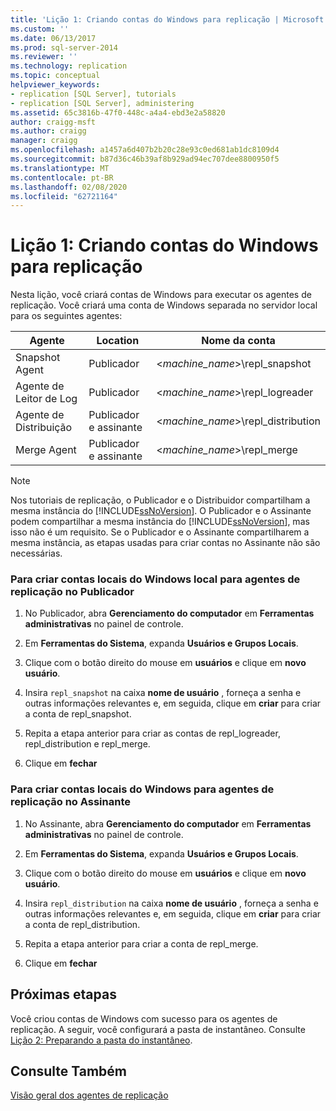 ```yaml
---
title: 'Lição 1: Criando contas do Windows para replicação | Microsoft Docs'
ms.custom: ''
ms.date: 06/13/2017
ms.prod: sql-server-2014
ms.reviewer: ''
ms.technology: replication
ms.topic: conceptual
helpviewer_keywords:
- replication [SQL Server], tutorials
- replication [SQL Server], administering
ms.assetid: 65c3816b-47f0-448c-a4a4-ebd3e2a58820
author: craigg-msft
ms.author: craigg
manager: craigg
ms.openlocfilehash: a1457a6d407b2b20c28e93c0ed681ab1dc8109d4
ms.sourcegitcommit: b87d36c46b39af8b929ad94ec707dee8800950f5
ms.translationtype: MT
ms.contentlocale: pt-BR
ms.lasthandoff: 02/08/2020
ms.locfileid: "62721164"
---
```

# <a name="lesson-1-creating-windows-accounts-for-replication"></a>Lição 1: Criando contas do Windows para replicação
  Nesta lição, você criará contas de Windows para executar os agentes de replicação. Você criará uma conta de Windows separada no servidor local para os seguintes agentes:  
  
|Agente|Location|Nome da conta|  
|-----------|--------------|------------------|  
|Snapshot Agent|Publicador|\<*machine_name*>\repl_snapshot|  
|Agente de Leitor de Log|Publicador|\<*machine_name*>\repl_logreader|  
|Agente de Distribuição|Publicador e assinante|\<*machine_name*>\repl_distribution|  
|Merge Agent|Publicador e assinante|\<*machine_name*>\repl_merge|  
  
> [!NOTE]  
>  Nos tutoriais de replicação, o Publicador e o Distribuidor compartilham a mesma instância do [!INCLUDE[ssNoVersion](../../includes/ssnoversion-md.md)]. O Publicador e o Assinante podem compartilhar a mesma instância do [!INCLUDE[ssNoVersion](../../includes/ssnoversion-md.md)], mas isso não é um requisito. Se o Publicador e o Assinante compartilharem a mesma instância, as etapas usadas para criar contas no Assinante não são necessárias.  
  
### <a name="to-create-local-windows-accounts-for-replication-agents-at-the-publisher"></a>Para criar contas locais do Windows local para agentes de replicação no Publicador  
  
1.  No Publicador, abra **Gerenciamento do computador** em **Ferramentas administrativas** no painel de controle.  
  
2.  Em **Ferramentas do Sistema**, expanda **Usuários e Grupos Locais**.  
  
3.  Clique com o botão direito do mouse em **usuários** e clique em **novo usuário**.  
  
4.  Insira `repl_snapshot` na caixa **nome de usuário** , forneça a senha e outras informações relevantes e, em seguida, clique em **criar** para criar a conta de repl_snapshot.  
  
5.  Repita a etapa anterior para criar as contas de repl_logreader, repl_distribution e repl_merge.  
  
6.  Clique em **fechar**  
  
### <a name="to-create-local-windows-accounts-for-replication-agents-at-the-subscriber"></a>Para criar contas locais do Windows para agentes de replicação no Assinante  
  
1.  No Assinante, abra **Gerenciamento do computador** em **Ferramentas administrativas** no painel de controle.  
  
2.  Em **Ferramentas do Sistema**, expanda **Usuários e Grupos Locais**.  
  
3.  Clique com o botão direito do mouse em **usuários** e clique em **novo usuário**.  
  
4.  Insira `repl_distribution` na caixa **nome de usuário** , forneça a senha e outras informações relevantes e, em seguida, clique em **criar** para criar a conta de repl_distribution.  
  
5.  Repita a etapa anterior para criar a conta de repl_merge.  
  
6.  Clique em **fechar**  
  
## <a name="next-steps"></a>Próximas etapas  
 Você criou contas de Windows com sucesso para os agentes de replicação. A seguir, você configurará a pasta de instantâneo. Consulte [Lição 2: Preparando a pasta do instantâneo](lesson-2-preparing-the-snapshot-folder.md).  
  
## <a name="see-also"></a>Consulte Também  
 [Visão geral dos agentes de replicação](agents/replication-agents-overview.md)  
  
  
